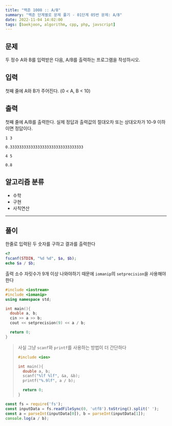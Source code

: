 ```yaml
---
title: "백준 1008 :: A/B"
summary: "백준 단계별로 문제 풀기 - 01단계 05번 문제: A/B"
date: 2022-11-04 14:02:00
tags: [baekjoon, algorithm, cpp, php, javscript]
---
```


## 문제

두 정수 A와 B를 입력받은 다음, A/B를 출력하는 프로그램을 작성하시오.

## 입력

첫째 줄에 A와 B가 주어진다. (0 < A, B < 10)

## 출력

첫째 줄에 A/B를 출력한다. 실제 정답과 출력값의 절대오차 또는 상대오차가 10-9 이하이면 정답이다.

```예제_입력_1
1 3
```

```예제_출력_1
0.33333333333333333333333333333333
```

```예제_입력_2
4 5
```

```예제_출력_2
0.8
```

## 알고리즘 분류

- 수학
- 구현
- 사칙연산

---

## 풀이

한줄로 입력된 두 숫자를 구하고 결과를 출력한다

```PHP
<?
fscanf(STDIN, "%d %d", $a, $b);
echo $a / $b;
```

출력 소수 자릿수가 9개 이상 나와야하기 때문에 `iomanip`의 `setprecision`을 사용해야한다

```C++
#include <iostream>
#include <iomanip>
using namespace std;

int main(){
  double a, b;
  cin >> a >> b;
  cout << setprecision(9) << a / b;

  return 0;
}
```

> 사실 그냥 `scanf`와 `printf`를 사용하는 방법이 더 간단하다
> ```C++
> #include <ios>
> 
> int main(){
>   double a, b;
>   scanf("%lf %lf", &a, &b);
>   printf("%.9lf", a / b);
> 
>   return 0;
> }
> ```
>
>
>
>

```JavaScript
const fs = require('fs');
const inputData = fs.readFileSync(0, 'utf8').toString().split(' ');
const a = parseInt(inputData[0]), b = parseInt(inputData[1]);
console.log(a / b);
```